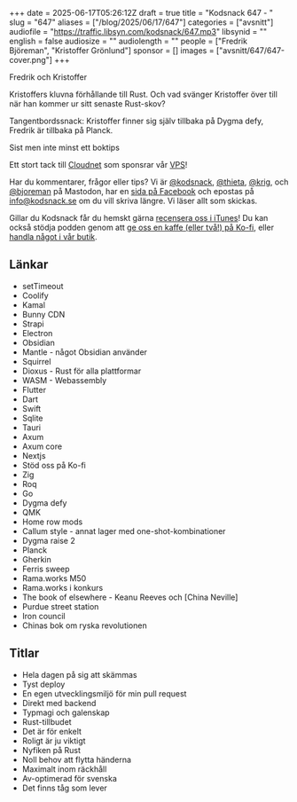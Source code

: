 +++
date = 2025-06-17T05:26:12Z
draft = true
title = "Kodsnack 647 - "
slug = "647"
aliases = ["/blog/2025/06/17/647"]
categories = ["avsnitt"]
audiofile = "https://traffic.libsyn.com/kodsnack/647.mp3"
libsynid = ""
english = false
audiosize = ""
audiolength = ""
people = ["Fredrik Björeman", "Kristoffer Grönlund"]
sponsor = []
images = ["avsnitt/647/647-cover.png"]
+++

Fredrik och Kristoffer 

Kristoffers kluvna förhållande till Rust. Och vad svänger Kristoffer över till när han kommer ur sitt senaste Rust-skov?

Tangentbordssnack: Kristoffer finner sig själv tillbaka på Dygma defy, Fredrik är tillbaka på Planck.

Sist men inte minst ett boktips

Ett stort tack till [Cloudnet](https://www.cloudnet.se) som sponsrar vår [VPS](https://en.wikipedia.org/wiki/Virtual_private_server)!

Har du kommentarer, frågor eller tips? Vi är [@kodsnack](https://social.podsnack.se/@kodsnack), [@thieta](https://6510.nu/@thieta), [@krig](https://6510.nu/@krig), och [@bjoreman](https://toot.cafe/@bjoreman) på Mastodon, har en [sida på Facebook](https://www.facebook.com/) och epostas på [info@kodsnack.se](mailto:info@kodsnack.se) om du vill skriva längre. Vi läser allt som skickas.

Gillar du Kodsnack får du hemskt gärna [recensera oss i iTunes](https://itunes.apple.com/se/podcast/kodsnack/id561631498?l=en)! Du kan också stödja podden genom att <a href="https://ko-fi.com/kodsnack" rel="payment">ge oss en kaffe (eller två!) på Ko-fi</a>, eller [handla något i vår butik](https://shop.spreadshirt.se/kodsnack/).

## Länkar
* setTimeout
* Coolify
* Kamal
* Bunny CDN
* Strapi
* Electron
* Obsidian
* Mantle - något Obsidian använder
* Squirrel
* Dioxus - Rust för alla plattformar
* WASM - Webassembly
* Flutter
* Dart
* Swift
* Sqlite
* Tauri
* Axum
* Axum core
* Nextjs
* Stöd oss på Ko-fi
* Zig
* Roq
* Go
* Dygma defy
* QMK
* Home row mods
* Callum style - annat lager med one-shot-kombinationer
* Dygma raise 2
* Planck
* Gherkin
* Ferris sweep
* Rama.works M50
* Rama.works i konkurs
* The book of elsewhere - Keanu Reeves och [China Neville]
* Purdue street station
* Iron council
* Chinas bok om ryska revolutionen


## Titlar
* Hela dagen på sig att skämmas
* Tyst deploy
* En egen utvecklingsmiljö för min pull request
* Direkt med backend
* Typmagi och galenskap
* Rust-tillbudet
* Det är för enkelt
* Roligt är ju viktigt
* Nyfiken på Rust
* Noll behov att flytta händerna
* Maximalt inom räckhåll
* Av-optimerad för svenska
* Det finns tåg som lever